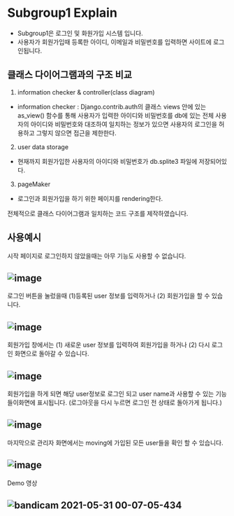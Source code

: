 # Subgroup1 Explain
- Subgroup1은 로그인 및 화원가입 시스템 입니다.
- 사용자가 회원가입때 등록한 아이디, 이메일과 비밀번호를 입력하면 사이트에 로그인됩니다.

## 클래스 다이어그램과의 구조 비교

1. information checker & controller(class diagram)

- information checker : Django.contrib.auth의 클래스 views 안에 있는 as_view() 함수를 통해 사용자가 입력한 아이디와 비밀번호를 db에 있는 전체 사용자의 아이디와 비밀번호와 대조하여 일치하는 정보가 있으면 사용자의 로그인을 허용하고 그렇지 않으면 접근을 제한한다.

2. user data storage
  
- 현재까지 회원가입한 사용자의 아이디와 비밀번호가 db.splite3 파일에 저장되어있다.
  
3. pageMaker

- 로그인과 회원가입을 하기 위한 페이지를 rendering한다.


전체적으로 클래스 다이어그램과 일치하는 코드 구조를 제작하였습니다.


## 사용예시
  
시작 페이지로 로그인하지 않았을때는 아무 기능도 사용할 수 없습니다.

![image](https://user-images.githubusercontent.com/33653264/120108685-49623380-c1a1-11eb-8c40-0b60279a0d68.png)
---  

로그인 버튼을 눌렀을때 (1)등록된 user 정보를 입력하거나 (2) 회원가입을 할 수 있습니다.

![image](https://user-images.githubusercontent.com/33653264/120108878-02c10900-c1a2-11eb-9a9d-6c4e078cc89e.png)
---  

회원가입 창에서는 (1) 새로운 user 정보를 입력하여 회원가입을 하거나 (2) 다시 로그인 화면으로 돌아갈 수 있습니다.

![image](https://user-images.githubusercontent.com/33653264/120109812-022a7180-c1a6-11eb-8368-f1770089ad81.png)
---

회원가입을 하게 되면 해당 user정보로 로그인 되고 user name과 사용할 수 있는 기능들이화면에 표시됩니다.
(로그아웃을 다시 누르면 로그인 전 상태로 돌아가게 됩니다.)

![image](https://user-images.githubusercontent.com/33653264/120109819-08205280-c1a6-11eb-843b-781c76e77e6d.png)
---

마지막으로 관리자 화면에서는 moving에 가입된 모든 user들을 확인 할 수 있습니다.

![image](https://user-images.githubusercontent.com/33653264/120109825-0ce50680-c1a6-11eb-83d6-9dcc4ebdfd66.png)
---

Demo 영상

![bandicam 2021-05-31 00-07-05-434](https://user-images.githubusercontent.com/33653264/120109778-dc04d180-c1a5-11eb-93e7-438370fa2280.gif)
---


